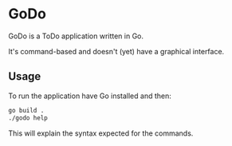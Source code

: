 # GoDo

GoDo is a ToDo application written in Go.

It's command-based and doesn't (yet) have a graphical interface.

## Usage

To run the application have Go installed and then:

```sh
go build .
./godo help
```

This will explain the syntax expected for the commands.